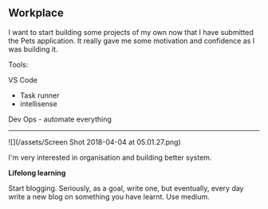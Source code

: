 ## Workplace

I want to start building some projects of my own now that I have submitted the Pets application. It really gave me some motivation and confidence as I was building it.

Tools:

VS Code

* Task runner
* intellisense

Dev Ops - automate everything

---

![](/assets/Screen Shot 2018-04-04 at 05.01.27.png)

I'm very interested in organisation and building better system.

**Lifelong learning**

Start blogging. Seriously, as a goal, write one, but eventually, every day write a new blog on something you have learnt. Use medium.

